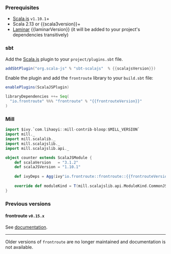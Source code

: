 ### Prerequisites

* [Scala.js](https://www.scala-js.org/) `v1.10.1`+ 
* Scala 2.13 or {{scala3version}}+
* [Laminar](https://laminar.dev/) {{laminarVersion}} (it will be added to your project's dependencies transitively)

### sbt

Add the [Scala.js](https://www.scala-js.org/) plugin to your `project/plugins.sbt` file.

```scala
addSbtPlugin("org.scala-js" % "sbt-scalajs"  % {{scalajsVersion}})
```

Enable the plugin and add the `frontroute` library to your `build.sbt` file:

```scala
enablePlugins(ScalaJSPlugin)

libraryDependencies ++= Seq(
  "io.frontroute" %%% "frontroute" % "{{frontrouteVersion}}"
)
```

### Mill

```scala
import $ivy.`com.lihaoyi::mill-contrib-bloop:$MILL_VERSION`
import mill._
import mill.scalalib._
import mill.scalajslib._
import mill.scalajslib.api._

object counter extends ScalaJSModule {
    def scalaVersion   = "3.1.2"
    def scalaJSVersion = "1.10.1"
    
    def ivyDeps = Agg(ivy"io.frontroute::frontroute::{{frontrouteVersion}}")
    
    override def moduleKind = T(mill.scalajslib.api.ModuleKind.CommonJSModule)
}
```

### Previous versions

#### frontroute `v0.15.x`

See [documentation](https://frontroute.dev/v/0.15.x/).

---

Older versions of `frontroute` are no longer maintained and documentation is not available.

